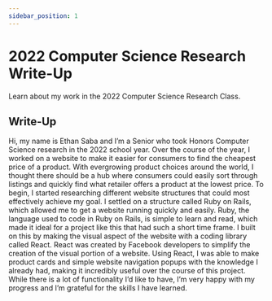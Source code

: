 ```yaml
---
sidebar_position: 1
---
```


# 2022 Computer Science Research Write-Up

Learn about my work in the 2022 Computer Science Research Class.

## Write-Up

Hi, my name is Ethan Saba and I’m a Senior who took Honors Computer Science research in the 2022 school year. Over the course of the year, I worked on a website to make it easier for consumers to find the cheapest price of a product. With evergrowing product choices around the world, I thought there should be a hub where consumers could easily sort through listings and quickly find what retailer offers a product at the lowest price. To begin, I started researching different website structures that could most effectively achieve my goal. I settled on a structure called Ruby on Rails, which allowed me to get a website running quickly and easily. Ruby, the language used to code in Ruby on Rails, is simple to learn and read, which made it ideal for a project like this that had such a short time frame. I built on this by making the visual aspect of the website with a coding library called React. React was created by Facebook developers to simplify the creation of the visual portion of a website. Using React, I was able to make product cards and simple website navigation popups with the knowledge I already had, making it incredibly useful over the course of this project. While there is a lot of functionality I’d like to have, I’m very happy with my progress and I’m grateful for the skills I have learned. 
